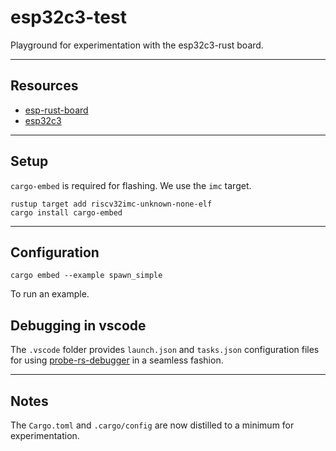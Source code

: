 # esp32c3-test

Playground for experimentation with the esp32c3-rust board.

---

## Resources

- [esp-rust-board](https://github.com/esp-rs/esp-rust-board)
- [esp32c3](https://www.espressif.com/sites/default/files/documentation/esp32-c3_technical_reference_manual_en.pdf)

---

## Setup

`cargo-embed` is required for flashing. We use the `imc` target.

```shell
rustup target add riscv32imc-unknown-none-elf
cargo install cargo-embed
```

---

## Configuration


``` shell
cargo embed --example spawn_simple
```
To run an example.

## Debugging in vscode

The `.vscode` folder provides `launch.json` and `tasks.json` configuration files for using [probe-rs-debugger](https://probe.rs/docs/tools/vscode/) in a seamless fashion. 

---

## Notes

The `Cargo.toml` and `.cargo/config` are now distilled to a minimum for experimentation.

